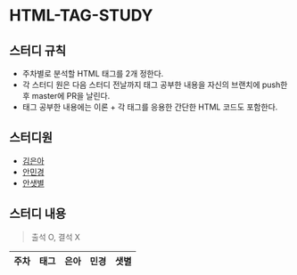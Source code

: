 # HTML-TAG-STUDY

## 스터디 규칙
- 주차별로 분석할 HTML 태그를 2개 정한다.
- 각 스터디 원은 다음 스터디 전날까지 태그 공부한 내용을 자신의 브랜치에 push한 후 master에 PR을 날린다.
- 태그 공부한 내용에는 이론 + 각 태그를 응용한 간단한 HTML 코드도 포함한다.

## 스터디원
- [김은아](https://github.com/euna789)
- [안민경](https://github.com/Kyoungminn)
- [안샛별](https://github.com/sbyeol3)

## 스터디 내용

> 출석 O, 결석 X

주차 | 태그 | 은아 | 민경 | 샛별
--- | --- | --- | --- | ---
